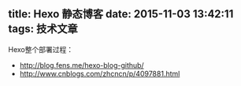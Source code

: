 title: Hexo 静态博客
date: 2015-11-03 13:42:11
tags: 技术文章
---

Hexo整个部署过程：
* http://blog.fens.me/hexo-blog-github/
* http://www.cnblogs.com/zhcncn/p/4097881.html
